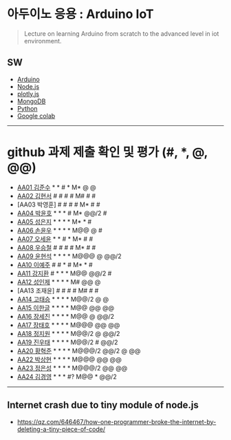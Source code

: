 # 아두이노 응용 : Arduino IoT
> Lecture on learning Arduino from scratch to the advanced level in iot environment.

## SW
- [Arduino](https://www.arduino.cc/)
- [Node.js](https://nodejs.org/ko/)
- [plotly.js](https://plot.ly/)
- [MongoDB](https://www.mongodb.com/download-center#community)
- [Python](https://www.anaconda.com)
- [Google colab](https://colab.research.google.com/)
---

# github 과제 제출 확인 및 평가 (#, *, @, @@)
- [AA01	김준수](http://github.com/96wnstn/AA01) * * # * M* @ @
- [AA02	김현서](https://github.com/HyunSeo0928/AA02) # # # # M# # #
- [AA03	박영훈] # # # # M* # #
- [AA04	박윤호](https://github.com/yoonho0624/aa04) * * * # M* @@/2 #
- [AA05	성은지](https://github.com/eun-jiii/AA05) * * * * M* * #
- [AA06	손윤우](https://github.com/yunuu/AA06) * * * * M@@  @ #
- [AA07	오세윤](https://github.com/chilledlife/AA07) * * # * M* # #
- [AA08	우승철](https://github.com/woo-seung-cheol/AA08) # # # # M* # #
- [AA09	윤현석](https://github.com/yhs11116/AA09) * * * * M@@@ @ @@/2
- [AA10	이예주](https://github.com/JJangyeJJangju/AA10) # # * # M* * #
- [AA11	강지환](https://github.com/qkqh9635/aa11) # * * * M@@ @@/2 #
- [AA12	성인제](https://github.com/nsa32300/AA12) * * * * M# @@ @
- [AA13	조재윤] # # # # M# # #
- [AA14	고태승](https://github.com/xotmddlsp2/AA14) * * * * M@@/2 @ @
- [AA15	이한글](https://github.com/hangle9449/aa15) * * * * M@@ @@ @@
- [AA16	장세진](https://github.com/sejin573/aa16) * * * * M@@ @ @@/2
- [AA17	장태호](https://github.com/HINEET/AA17) * * * * M@@@ @@ @@
- [AA18	정지원](https://github.com/lalalalalra/AA18) * * * * M@@/2 @ @@/2
- [AA19	진우태](https://github.com/Wjkdj/AA19) * * * * M@@/2 # @@/2
- [AA20	황혁준](https://github.com/FL08/aa20) * * * * M@@@/2 @@/2 @ @@
- [AA22	박상현](https://github.com/Endien96/AA22) * * * * M@@@ @@ @@
- [AA23	정은성](https://github.com/memory98/aa23) * * * * M@@@/2 @@ @@
- [AA24	김경영](https://github.com/IjuHM17/aa24) * * * #? M@@ * @@/2

---
## Internet crash due to tiny module of node.js
* https://qz.com/646467/how-one-programmer-broke-the-internet-by-deleting-a-tiny-piece-of-code/


